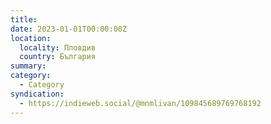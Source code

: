 ```yaml
---
title: 
date: 2023-01-01T00:00:00Z
location:
  locality: Пловдив
  country: България
summary: 
category:
  - Category
syndication:
  - https://indieweb.social/@mnmlivan/109845689769768192
---
```


